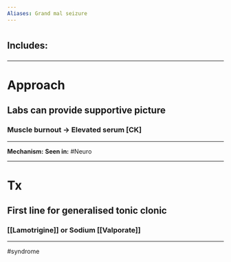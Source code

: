 ```yaml
---
Aliases: Grand mal seizure
---
```

# 
## Includes:
###

---
# Approach
## Labs can provide supportive picture
### Muscle burnout -> Elevated serum [CK]

---
**Mechanism:**
**Seen in:** #Neuro 

---
# Tx
## First line for generalised tonic clonic
### [[Lamotrigine]] or Sodium [[Valporate]]

---
#syndrome 